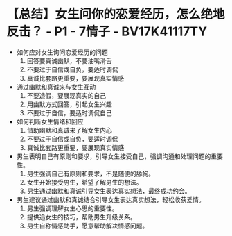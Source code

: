 # 【总结】女生问你的恋爱经历，怎么绝地反击？ - P1 - 7情子 - BV17K41117TY

-   如何应对女生询问恋爱经历的问题
    1.  回答要真诚幽默，不要油嘴滑舌
    2.  不要过于自信或自负，要适时调侃
    3.  真诚比套路更重要，要展现真实情感
-   通过幽默和真诚来与女生互动
    1.  不要造假，要展现真实的自己
    2.  用幽默方式回答，引起女生兴趣
    3.  不要过于自信，要适时调侃自己
-   如何判断女生情绪和回应
    1.  借助幽默和真诚来了解女生内心
    2.  不要过于自信或自负，要适时调侃
    3.  真诚比套路更重要，要展现真实情感
-   男生表明自己有原则和要求，引导女生接受自己，强调沟通和处理问题的重要性。
    1.  男生强调自己有原则和要求，不是随便的舔狗。
    2.  女生开始接受男生，希望了解男生的想法。
    3.  男生通过幽默和真诚引导女生表达真实想法，最终成功约会。
-   男生建议通过幽默和真诚结合引导女生表达真实想法，轻松收获爱情。
    1.  男生强调理解女生心思的重要性。
    2.  提供追女生的技巧，帮助男生升级关系。
    3.  男生自称情感助手，愿意帮助解决情感问题。